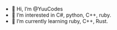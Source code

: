 - 👋 Hi, I’m @YuuCodes
- 👀 I’m interested in C#, python, C++, ruby.
- 🌱 I’m currently learning ruby, C++, Rust.

<!---
YuuCodes/YuuCodes is a ✨ special ✨ repository because its `README.md` (this file) appears on your GitHub profile.
You can click the Preview link to take a look at your changes.
--->
